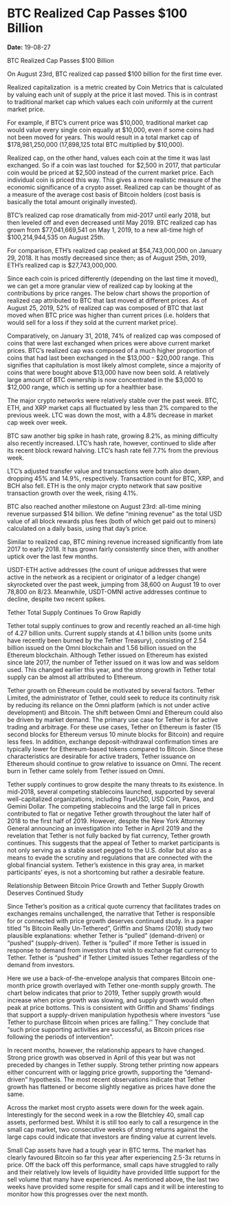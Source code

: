 # BTC Realized Cap Passes $100 Billion

**Date:** 19-08-27

BTC Realized Cap Passes $100 Billion

On August 23rd, BTC realized cap passed $100 billion for the first time ever.

Realized capitalization  is a metric created by Coin Metrics that is calculated by valuing each unit of supply at the price it last moved. This is in contrast to traditional market cap which values each coin uniformly at the current market price.

For example, if BTC’s current price was $10,000, traditional market cap would value every single coin equally at $10,000, even if some coins had not been moved for years. This would result in a total market cap of $178,981,250,000 (17,898,125 total BTC  multiplied by $10,000).

Realized cap, on the other hand, values each coin at the time it was last exchanged. So if a coin was last touched  for $2,500 in 2017, that particular coin would be priced at $2,500 instead of the current market price. Each individual coin is priced this way. This gives a more realistic measure of the economic significance of a crypto asset. Realized cap can be thought of as a measure of the average cost basis of Bitcoin holders (cost basis is basically the total amount originally invested).

BTC’s realized cap rose dramatically from mid-2017 until early 2018, but then leveled off and even decreased until May 2019. BTC realized cap has grown from $77,041,669,541 on May 1, 2019, to a new all-time high of $100,214,944,535 on August 25th.

For comparison, ETH’s realized cap peaked at $54,743,000,000 on January 29, 2018. It has mostly decreased since then; as of August 25th, 2019, ETH’s realized cap is $27,743,000,000.

Since each coin is priced differently (depending on the last time it moved), we can get a more granular view of realized cap by looking at the contributions by price ranges. The below chart shows the proportion of realized cap attributed to BTC that last moved at different prices. As of August 25, 2019, 52% of realized cap was composed of BTC that last moved when BTC price was higher than current prices (i.e. holders that would sell for a loss if they sold at the current market price).

Comparatively, on January 31, 2018, 74% of realized cap was composed of coins that were last exchanged when prices were above current market prices. BTC’s realized cap was composed of a much higher proportion of coins that had last been exchanged in the $13,000 - $20,000 range. This signifies that capitulation is most likely almost complete, since a majority of coins that were bought above $13,000 have now been sold. A relatively large amount of BTC ownership is now concentrated in the $3,000 to $12,000 range, which is setting up for a healthier base.

The major crypto networks were relatively stable over the past week. BTC, ETH, and XRP market caps all fluctuated by less than 2% compared to the previous week. LTC was down the most, with a 4.8% decrease in market cap week over week.

BTC saw another big spike in hash rate, growing 8.2%, as mining difficulty also recently increased. LTC’s hash rate, however, continued to slide after its recent block reward halving. LTC’s hash rate fell 7.7% from the previous week.

LTC’s adjusted transfer value and transactions were both also down, dropping 45% and 14.9%, respectively. Transaction count for BTC, XRP, and BCH also fell. ETH is the only major crypto network that saw positive transaction growth over the week, rising 4.1%.

BTC also reached another milestone on August 23rd: all-time mining revenue surpassed $14 billion. We define “mining revenue” as the total USD value of all block rewards plus fees (both of which get paid out to miners) calculated on a daily basis, using that day’s price.

Similar to realized cap, BTC mining revenue increased significantly from late 2017 to early 2018. It has grown fairly consistently since then, with another uptick over the last few months.

USDT-ETH active addresses (the count of unique addresses that were active in the network as a recipient or originator of a ledger change) skyrocketed over the past week, jumping from 38,600 on August 19 to over 78,800 on 8/23. Meanwhile, USDT-OMNI active addresses continue to decline, despite two recent spikes.

Tether Total Supply Continues To Grow Rapidly

Tether total supply continues to grow and recently reached an all-time high of 4.27 billion units. Current supply stands at 4.1 billion units (some units have recently been burned by the Tether Treasury), consisting of 2.54 billion issued on the Omni blockchain and 1.56 billion issued on the Ethereum blockchain. Although Tether issued on Ethereum has existed since late 2017, the number of Tether issued on it was low and was seldom used. This changed earlier this year, and the strong growth in Tether total supply can be almost all attributed to Ethereum.

Tether growth on Ethereum could be motivated by several factors. Tether Limited, the administrator of Tether, could seek to reduce its continuity risk by reducing its reliance on the Omni platform (which is not under active development) and Bitcoin. The shift between Omni and Ethereum could also be driven by market demand. The primary use case for Tether is for active trading and arbitrage. For these use cases, Tether on Ethereum is faster (15 second blocks for Ethereum versus 10 minute blocks for Bitcoin) and require less fees. In addition, exchange deposit-withdrawal confirmation times are typically lower for Ethereum-based tokens compared to Bitcoin. Since these characteristics are desirable for active traders, Tether issuance on Ethereum should continue to grow relative to issuance on Omni. The recent burn in Tether came solely from Tether issued on Omni.

Tether supply continues to grow despite the many threats to its existence. In mid-2018, several competing stablecoins launched, supported by several well-capitalized organizations, including TrueUSD, USD Coin, Paxos, and Gemini Dollar. The competing stablecoins and the large fall in prices contributed to flat or negative Tether growth throughout the later half of 2018 to the first half of 2019. However, despite the New York Attorney General announcing an investigation into Tether in April 2019 and the revelation that Tether is not fully backed by fiat currency, Tether growth continues. This suggests that the appeal of Tether to market participants is not only serving as a stable asset pegged to the U.S. dollar but also as a means to evade the scrutiny and regulations that are connected with the global financial system. Tether’s existence in this gray area, in market participants’ eyes, is not a shortcoming but rather a desirable feature.

Relationship Between Bitcoin Price Growth and Tether Supply Growth Deserves Continued Study

Since Tether’s position as a critical quote currency that facilitates trades on exchanges remains unchallenged, the narrative that Tether is responsible for or connected with price growth deserves continued study. In a paper titled “Is Bitcoin Really Un-Tethered”, Griffin and Shams (2018) study two plausible explanations: whether Tether is “pulled” (demand-driven) or “pushed” (supply-driven). Tether is “pulled” if more Tether is issued in response to demand from investors that wish to exchange fiat currency to Tether. Tether is “pushed” if Tether Limited issues Tether regardless of the demand from investors.

Here we use a back-of-the-envelope analysis that compares Bitcoin one-month price growth overlayed with Tether one-month supply growth. The chart below indicates that prior to 2019, Tether supply growth would increase when price growth was slowing, and supply growth would often peak at price bottoms. This is consistent with Griffin and Shams’ findings that support a supply-driven manipulation hypothesis where investors “use Tether to purchase Bitcoin when prices are falling.'' They conclude that “such price supporting activities are successful, as Bitcoin prices rise following the periods of intervention”.

In recent months, however, the relationship appears to have changed. Strong price growth was observed in April of this year but was not preceded by changes in Tether supply. Strong tether printing now appears either concurrent with or lagging price growth, supporting the “demand-driven” hypothesis. The most recent observations indicate that Tether growth has flattened or become slightly negative as prices have done the same.

Across the market most crypto assets were down for the week again. Interestingly for the second week in a row the Bletchley 40, small cap assets, performed best. Whilst it is still too early to call a resurgence in the small cap market, two consecutive weeks of strong returns against the large caps could indicate that investors are finding value at current levels.

Small Cap assets have had a tough year in BTC terms. The market has clearly favoured Bitcoin so far this year after experiencing 2.5-3x returns in price. Off the back off this performance, small caps have struggled to rally and their relatively low levels of liquidity have provided little support for the sell volume that many have experienced. As mentioned above, the last two weeks have provided some respite for small caps and it will be interesting to monitor how this progresses over the next month.